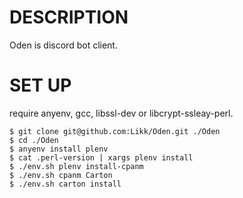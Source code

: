 # DESCRIPTION

  Oden is discord bot client.

# SET UP

require anyenv, gcc, libssl-dev or libcrypt-ssleay-perl.

```
$ git clone git@github.com:Likk/Oden.git ./Oden
$ cd ./Oden
$ anyenv install plenv
$ cat .perl-version | xargs plenv install
$ ./env.sh plenv install-cpanm
$ ./env.sh cpanm Carton
$ ./env.sh carton install
```
